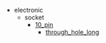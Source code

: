 * electronic
  * socket
    * [10_pin](electronic/socket/10_pin)
      * [through_hole_long](electronic/socket/10_pin/through_hole_long)
